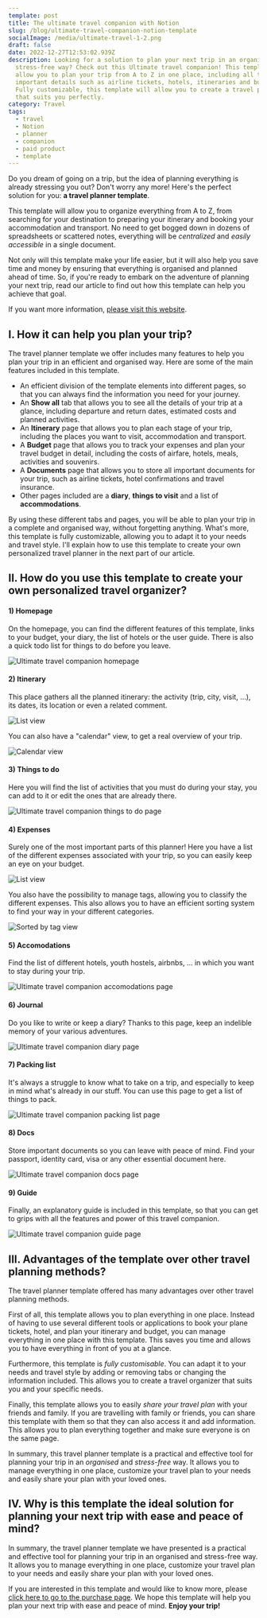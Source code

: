 ```yaml
---
template: post
title: The ultimate travel companion with Notion
slug: /blog/ultimate-travel-companion-notion-template
socialImage: /media/ultimate-travel-1-2.png
draft: false
date: 2022-12-27T12:53:02.939Z
description: Looking for a solution to plan your next trip in an organised and
  stress-free way? Check out this Ultimate travel companion! This template will
  allow you to plan your trip from A to Z in one place, including all the
  important details such as airline tickets, hotels, itineraries and budgets.
  Fully customizable, this template will allow you to create a travel planner
  that suits you perfectly.
category: Travel
tags:
  - travel
  - Notion
  - planner
  - companion
  - paid product
  - template
---
```

Do you dream of going on a trip, but the idea of planning everything is already stressing you out? Don't worry any more! Here's the perfect solution for you: **a travel planner template**.

This template will allow you to organize everything from A to Z, from searching for your destination to preparing your itinerary and booking your accommodation and transport. No need to get bogged down in dozens of spreadsheets or scattered notes, everything will be _centralized_ and _easily accessible_ in a single document.

Not only will this template make your life easier, but it will also help you save time and money by ensuring that everything is organised and planned ahead of time. So, if you're ready to embark on the adventure of planning your next trip, read our article to find out how this template can help you achieve that goal.

If you want more information, [please visit this website](https://notioncanvatemplates.gumroad.com/l/ultimatetravel-notion).

## I. How it can help you plan your trip?

The travel planner template we offer includes many features to help you plan your trip in an efficient and organised way. Here are some of the main features included in this template.

* An efficient division of the template elements into different pages, so that you can always find the information you need for your journey.
* An **Show all** tab that allows you to see all the details of your trip at a glance, including departure and return dates, estimated costs and planned activities.
* An **Itinerary** page that allows you to plan each stage of your trip, including the places you want to visit, accommodation and transport.
* A **Budget** page that allows you to track your expenses and plan your travel budget in detail, including the costs of airfare, hotels, meals, activities and souvenirs.
* A **Documents** page that allows you to store all important documents for your trip, such as airline tickets, hotel confirmations and travel insurance.
* Other pages included are a **diary**, **things to visit** and a list of **accommodations**.

By using these different tabs and pages, you will be able to plan your trip in a complete and organised way, without forgetting anything. What's more, this template is fully customizable, allowing you to adapt it to your needs and travel style. I'll explain how to use this template to create your own personalized travel planner in the next part of our article.

## II. How do you use this template to create your own personalized travel organizer?

#### 1) Homepage

On the homepage, you can find the different features of this template, links to your budget, your diary, the list of hotels or the user guide. There is also a quick todo list for things to do before you leave.

![](/media/screenshot-from-2022-12-27-15-44-00.png "Ultimate travel companion homepage")

#### 2) Itinerary

This place gathers all the planned itinerary: the activity (trip, city, visit, ...), its dates, its location or even a related comment.

![List view](/media/screenshot-from-2022-12-27-15-44-44.png "Ultimate travel companion itinerary page")

You can also have a "calendar" view, to get a real overview of your trip.

![Calendar view](/media/screenshot-from-2022-12-27-15-44-55.png "Ultimate travel companion itinerary page")

#### 3) Things to do

Here you will find the list of activities that you must do during your stay, you can add to it or edit the ones that are already there.

![](/media/screenshot-from-2022-12-27-15-45-15.png "Ultimate travel companion things to do page")

#### 4) Expenses

Surely one of the most important parts of this planner!
Here you have a list of the different expenses associated with your trip, so you can easily keep an eye on your budget.

![List view](/media/screenshot-from-2022-12-27-15-45-49.png "Ultimate travel companion expenses page")

You also have the possibility to manage tags, allowing you to classify the different expenses. This also allows you to have an efficient sorting system to find your way in your different categories.

![Sorted by tag view](/media/screenshot-from-2022-12-27-15-46-36.png "Ultimate travel companion expenses page")

#### 5) Accomodations

Find the list of different hotels, youth hostels, airbnbs, ... in which you want to stay during your trip.

![](/media/screenshot-from-2022-12-27-15-47-11.png "Ultimate travel companion accomodations page")

#### 6) Journal

Do you like to write or keep a diary?
Thanks to this page, keep an indelible memory of your various adventures.

![](/media/screenshot-from-2022-12-27-15-47-47.png "Ultimate travel companion diary page")


#### 7) Packing list

It's always a struggle to know what to take on a trip, and especially to keep in mind what's already in our stuff. You can use this page to get a list of things to pack.

![](/media/screenshot-from-2022-12-27-15-48-01.png "Ultimate travel companion packing list page")


#### 8) Docs

Store important documents so you can leave with peace of mind. Find your passport, identity card, visa or any other essential document here.

![](/media/screenshot-from-2022-12-27-15-48-13.png "Ultimate travel companion docs page")


#### 9) Guide

Finally, an explanatory guide is included in this template, so that you can get to grips with all the features and power of this travel companion.

![](/media/screenshot-from-2022-12-27-15-48-46.png "Ultimate travel companion guide page")

## III. Advantages of the template over other travel planning methods?

The travel planner template offered has many advantages over other travel planning methods.

First of all, this template allows you to plan everything in one place. Instead of having to use several different tools or applications to book your plane tickets, hotel, and plan your itinerary and budget, you can manage everything in one place with this template. This saves you time and allows you to have everything in front of you at a glance.

Furthermore, this template is _fully customisable_. You can adapt it to your needs and travel style by adding or removing tabs or changing the information included. This allows you to create a travel organizer that suits you and your specific needs.

Finally, this template allows you to easily _share your travel plan_ with your friends and family. If you are travelling with family or friends, you can share this template with them so that they can also access it and add information. This allows you to plan everything together and make sure everyone is on the same page.

In summary, this travel planner template is a practical and effective tool for planning your trip in an _organised_ and _stress-free_ way. It allows you to manage everything in one place, customize your travel plan to your needs and easily share your plan with your loved ones.

## IV. Why is this template the ideal solution for planning your next trip with ease and peace of mind?

In summary, the travel planner template we have presented is a practical and effective tool for planning your trip in an organised and stress-free way. It allows you to manage everything in one place, customize your travel plan to your needs and easily share your plan with your loved ones.

If you are interested in this template and would like to know more, please [click here to go to the purchase page](https://notioncanvatemplates.gumroad.com/l/ultimatetravel-notion). We hope this template will help you plan your next trip with ease and peace of mind. **Enjoy your trip!** <i class="fas fa-plane"></i>